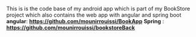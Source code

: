 This is  is the code base of my android app which is part of my BookStore project which also contains the web app with angular and spring boot 
**angular**: **https://github.com/mounirrouissi/BookApp**
**Spring** : **https://github.com/mounirrouissi/bookstoreBack**
